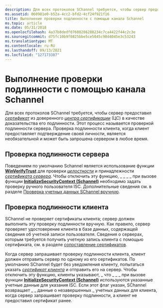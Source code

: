 ```yaml
---
description: Для всех протоколов SChannel требуется, чтобы сервер предоставил сертификат из доверенного центра сертификации (ЦС) в качестве доказательства его подлинности.
ms.assetid: 060981e0-b52a-4cc2-bfd2-4cf24f921f16
title: Выполнение проверки подлинности с помощью канала Schannel
ms.topic: article
ms.date: 05/31/2018
ms.openlocfilehash: 4a37b8dedf07680286288234c7ca4422f44c2c3e
ms.sourcegitcommit: d75fc10b9f0825bbe5ce5045c90d4045e3c53243
ms.translationtype: MT
ms.contentlocale: ru-RU
ms.lasthandoff: 09/13/2021
ms.locfileid: "127173387"
---
```

# <a name="performing-authentication-using-schannel"></a>Выполнение проверки подлинности с помощью канала Schannel

Для всех протоколов SChannel требуется, чтобы сервер предоставил [*сертификат*](../secgloss/c-gly.md) из доверенного [*центра сертификации*](../secgloss/c-gly.md) (ЦС) в качестве доказательства его подлинности. Этот процесс называется проверкой подлинности сервера. Проверка подлинности клиента, когда клиент предоставляет подтверждение своей личности, является необязательной и может быть запрошена сервером в любое время.

## <a name="authenticating-the-server"></a>Проверка подлинности сервера

Поведением по умолчанию Schannel является использование функции [**WinVerifyTrust**](/windows/win32/api/wintrust/nf-wintrust-winverifytrust) для проверки [*целостности*](../secgloss/i-gly.md) и принадлежности [*сертификата сервера*](../secgloss/s-gly.md). Чтобы отключить эту функцию, \_ \_ \_ \_ при вызове функции [**InitializeSecurityContext (Schannel)**](./initializesecuritycontext--schannel.md) необходимо задать проверку ручного пользователя ISC. Дополнительные сведения см. в разделе [Проверка учетных данных SChannel вручную](manually-validating-schannel-credentials.md).

## <a name="authenticating-the-client"></a>Проверка подлинности клиента

SChannel не проверяет сертификаты клиента; сервер должен выполнить эту проверку подлинности вручную. Как правило, сервер проверяет удостоверение клиента в базе данных, содержащей сведения об учетной записи пользователя. Сведения о серверах, которым требуется получить учетную запись клиента с помощью сертификата, см. в разделе [сопоставление сертификатов](mapping-certificates.md).

Когда сервер запрашивает проверку подлинности клиента, клиент должен отправить сервер по одному из его сертификатов. По умолчанию SChannel будет без уведомления клиенту, попытаться указать [*сертификат клиента*](../secgloss/c-gly.md) и отправить его на сервер. Чтобы отключить эту функцию, клиенты указывают, \_ что \_ \_ \_ при вызове функции [**InitializeSecurityContext (Schannel)**](./initializesecuritycontext--schannel.md) используются указанные учетные данные для указания ISC. Если этот флаг указан, SChannel возвращает \_ \_ данные о незавершенных \_ учетных данных для клиента, когда сервер запрашивает проверку подлинности, а клиент не предоставил сертификат ранее.

 

 
